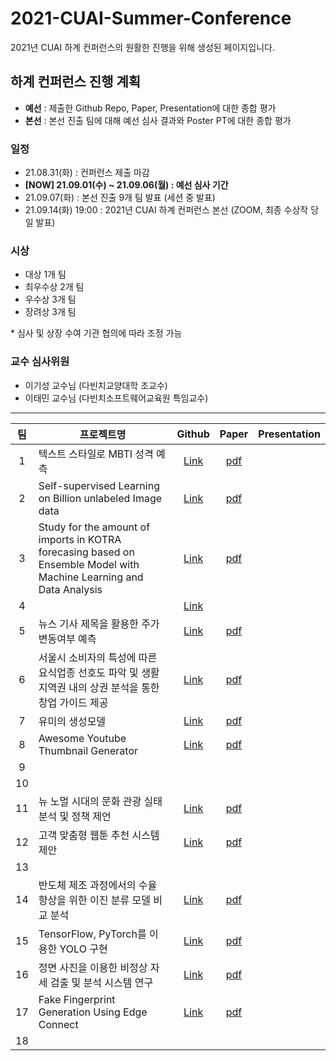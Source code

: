 # 2021-CUAI-Summer-Conference

2021년 CUAI 하계 컨퍼런스의 원활한 진행을 위해 생성된 페이지입니다.

## 하계 컨퍼런스 진행 계획
- **예선** : 제출한 Github Repo, Paper, Presentation에 대한 종합 평가
- **본선** : 본선 진출 팀에 대해 예선 심사 결과와 Poster PT에 대한 종합 평가

### 일정
- 21.08.31(화) : 컨퍼런스 제출 마감
- **\[NOW\] 21.09.01(수) ~ 21.09.06(월) : 예선 심사 기간** 
- 21.09.07(화) : 본선 진출 9개 팀 발표 (세션 중 발표)
- 21.09.14(화) 19:00 : 2021년 CUAI 하계 컨퍼런스 본선 (ZOOM, 최종 수상작 당일 발표)

### 시상
- 대상 1개 팀
- 최우수상 2개 팀
- 우수상 3개 팀
- 장려상 3개 팀  

\* 심사 및 상장 수여 기관 협의에 따라 조정 가능

### 교수 심사위원
- 이기성 교수님 (다빈치교양대학 조교수)
- 이태민 교수님 (다빈치소프트웨어교육원 특임교수)

---

|팀|프로젝트명|Github|Paper|Presentation|
|:---:|---|:---:|:---:|:---:|
|1|텍스트 스타일로 MBTI 성격 예측|[Link](https://github.com/CUAI-CAU/Predicting-MBTI-Personality-through-Text-Styles)|[pdf](paper/1팀.pdf)
|2|Self-supervised Learning on Billion unlabeled Image data|[Link](https://github.com/CUAI-CAU/Self-supervised-Learning-Research)|[pdf](paper/2팀.pdf)
|3|Study for the amount of imports in KOTRA forecasing based on Ensemble Model with Machine Learning and Data Analysis|[Link](https://github.com/CUAI-CAU/business_A)|[pdf](paper/3팀.pdf)
|4||[Link]()|
|5|뉴스 기사 제목을 활용한 주가 변동여부 예측|[Link](https://github.com/CUAI-CAU/NewsHeadlinesIntoStockPric)|[pdf](paper/5팀.pdf)
|6|서울시 소비자의 특성에 따른 요식업종 선호도 파악 및 생활지역권 내의 상권 분석을 통한 창업 가이드 제공|[Link](https://github.com/CUAI-CAU/CUAI-FINANCE-TEAM2)|[pdf](paper/6팀.pdf)
|7|유미의 생성모델|[Link](https://github.com/CUAI-CAU/Yumis_Cells_Generator)|[pdf](paper/7팀.pdf)
|8|Awesome Youtube Thumbnail Generator|[Link](https://github.com/CUAI-CAU/Awesome-Youtube-Thumbnail-Generator)|[pdf](paper/8팀.pdf)
|9|||
|10|||
|11|뉴 노멀 시대의 문화 관광 실태 분석 및 정책 제언|[Link](https://github.com/CUAI-CAU/Cultural-Content-B)|[pdf](paper/11팀.pdf)
|12|고객 맞춤형 웹툰 추천 시스템 제안|[Link](https://github.com/CUAI-CAU/webtoon-recommendation)|[pdf](paper/12팀.pdf)
|13|||
|14|반도체 제조 과정에서의 수율 향상을 위한 이진 분류 모델 비교 분석|[Link](https://github.com/CUAI-CAU/SmartFactory_B)|[pdf](paper/14팀.pdf)
|15|TensorFlow, PyTorch를 이용한 YOLO 구현|[Link](https://github.com/CUAI-CAU/YOLOv1_implement_using_Tensorflow_or_Pytorch)|[pdf](paper/15팀.pdf)
|16|정면 사진을 이용한 비정상 자세 검출 및 분석 시스템 연구|[Link](https://github.com/CUAI-CAU/Is_Your_Neck_OK-)|[pdf](paper/16팀.pdf)
|17|Fake Fingerprint Generation Using Edge Connect |[Link](https://github.com/CUAI-CAU/Fake_Fingerprint_Generation)|[pdf](paper/17팀.pdf)
|18|||
